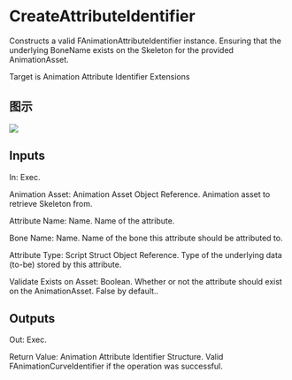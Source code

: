 # CreateAttributeIdentifier

Constructs a valid FAnimationAttributeIdentifier instance. Ensuring that the underlying BoneName exists on the Skeleton for the provided AnimationAsset.

Target is Animation Attribute Identifier Extensions

## 图示

![]($-20221218-18021561.png)

## Inputs

In: Exec.

Animation Asset: Animation Asset Object Reference. Animation asset to retrieve Skeleton from.

Attribute Name: Name. Name of the attribute.

Bone Name: Name. Name of the bone this attribute should be attributed to.

Attribute Type: Script Struct Object Reference. Type of the underlying data (to-be) stored by this attribute.

Validate Exists on Asset: Boolean. Whether or not the attribute should exist on the AnimationAsset. False by default..  

## Outputs

Out: Exec.

Return Value: Animation Attribute Identifier Structure. Valid FAnimationCurveIdentifier if the operation was successful.

